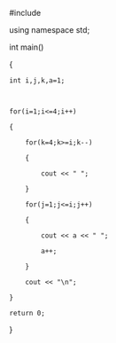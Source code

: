 #include<iostream>

using namespace std;



int main()

{

	int i,j,k,a=1;

	

	for(i=1;i<=4;i++)

	{

		for(k=4;k>=i;k--)

		{

			cout << " ";

		}

		for(j=1;j<=i;j++)

		{

			cout << a << " ";

			a++;

		}

		cout << "\n";

	}

	return 0;

}

